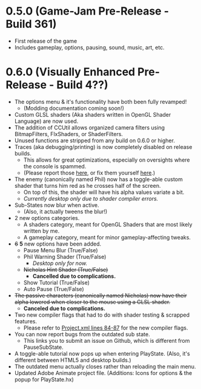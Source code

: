 # 0.5.0 (Game-Jam Pre-Release - Build 361)
- First release of the game
- Includes gameplay, options, pausing, sound, music, art, etc.

# 0.6.0 (Visually Enhanced Pre-Release - Build 4??)
- The options menu & it's functionality have both been fully revamped!<br> 
	- (Modding documentation coming soon!)
- Custom GLSL shaders (Aka shaders written in OpenGL Shader Language) are now used.
- The addition of CCUtil allows organized camera filters using BitmapFilters, FlxShaders, or ShaderFilters.
- Unused functions are stripped from any build on 0.6.0 or higher.
- Traces (aka debugging/printing) is now completely disabled on release builds.<br> 
	- This allows for great optimizations, especially on oversights where the console is spammed. 
	- (Please report those [here](https://github.com/DillyzThe1/ColorCove/issues), or fix them yourself [here](https://github.com/DillyzThe1/ColorCove/pulls).)
- The enemy (canonically named Phil) now has a toggle-able custom shader that turns him red as he crosses half of the screen.<br>
	- On top of this, the shader will have his alpha values variate a bit.
	- <i>Currently desktop only due to shader compiler errors.</i>
- Sub-States now blur when active.<br>
	- (Also, it actually tweens the blur!)
- 2 new options categories.
	- A shaders category, meant for OpenGL Shaders that are most likely written by me.
	- A gameplay category, meant for minor gameplay-affecting tweaks.
- <s>6</s> <b>5</b> new options have been added.
	- Pause Menu Blur (True/False)
	- Phil Warning Shader (True/False)
		- <i>Desktop only for now.</i>
	- <s>Nicholas Hint Shader (True/False)</s> 
		- <b>Cancelled due to complications.</b>
	- Show Tutorial (True/False)
	- Auto Pause (True/False)
- <s>The passive characters (canonically named Nicholas) now have their alpha lowered when closer to the mouse using a GLSL shader.</s>
	- <b>Canceled due to complications.</b>
- Two new compiler flags that had to do with shader testing & scrapped features.
	- Please refer to [Project.xml lines 84-87](https://github.com/DillyzThe1/ColorCove/blob/0.5.0/Project.xml#L84) for the new compiler flags.
- You can now report bugs from the outdated sub state.
	- This links you to submit an issue on Github, which is different from PauseSubState.
- A toggle-able tutorial now pops up when entering PlayState. (Also, it's different between HTML5 and desktop builds.)
- The outdated menu actually closes rather than reloading the main menu.
- Updated Adobe Animate project file. (Additions: Icons for options & the popup for PlayState.hx)